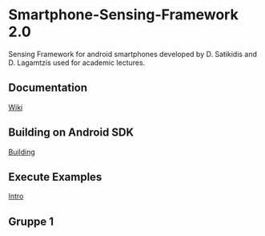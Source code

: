 # Smartphone-Sensing-Framework 2.0
Sensing Framework for android smartphones developed by D. Satikidis and D. Lagamtzis used for academic lectures.

## Documentation
[Wiki](https://github.com/MrDio/Smartphone-Sensing-Framework/wiki/Systemoverview)


## Building on Android SDK
[Building](https://github.com/MrDio/Smartphone-Sensing-Framework/wiki/Building-with-Android-SDK)

## Execute Examples

[Intro](https://github.com/MrDio/Smartphone-Sensing-Framework/wiki/Execute-Example)

## Gruppe 1
